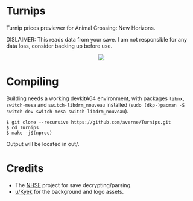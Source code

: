 # Turnips
Turnip prices previewer for Animal Crossing: New Horizons.

DISLAIMER: This reads data from your save. I am not responsible for any data loss, consider backing up before use.

<p align="center"><img src="https://i.imgur.com/zhyOTG8.jpg" </p>

# Compiling
Building needs a working devkitA64 environment, with packages `libnx`, `switch-mesa` and `switch-libdrm_nouveau` installed (`sudo (dkp-)pacman -S switch-dev switch-mesa switch-libdrm_nouveau`).
```
$ git clone --recursive https://github.com/averne/Turnips.git
$ cd Turnips
$ make -j$(nproc)
```
Output will be located in out/.

# Credits
- The [NHSE](https://github.com/kwsch/NHSE) project for save decrypting/parsing.
- [u/Kyek](https://reddit.com/u/Kyek) for the background and logo assets.

